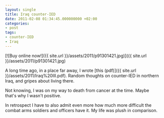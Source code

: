 ```yaml
---
layout: single
title: Iraq counter-IED
date: 2011-02-08 01:34:45.000000000 +02:00
categories:
- post
tags:
- counter-IED
- Iraq
---
```


[![Buy online now!]({{ site.url }}/assets/2011/p91301421.jpg)]({{ site.url }}/assets/2011/p91301421.jpg)

A long time ago, in a place far away, I wrote [this (pdf)]({{ site.url }}/assets/2011/Iraq%20III.pdf). Random thoughts on counter-IED in northern Iraq, and gripes about living there.

Not knowing, I was on my way to death from cancer at the time. Maybe that's why I wasn't positive.

In retrospect I have to also admit even more how much more difficult the combat arms soldiers and officers have it. My life was plush in comparison.
